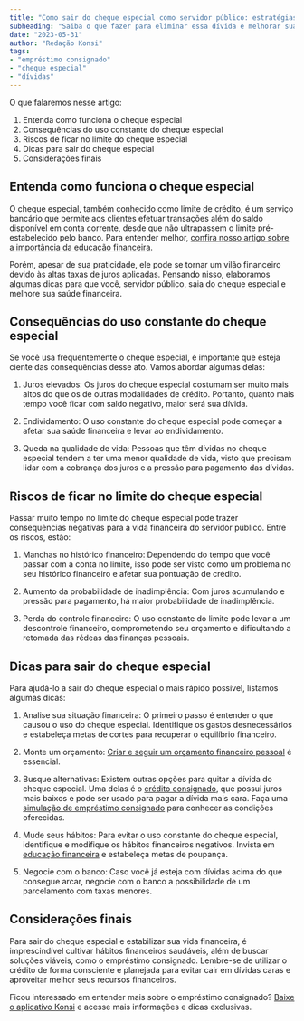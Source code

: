 ```yaml
---
title: "Como sair do cheque especial como servidor público: estratégias eficientes"
subheading: "Saiba o que fazer para eliminar essa dívida e melhorar sua saúde financeira"
date: "2023-05-31"
author: "Redação Konsi"
tags:
- "empréstimo consignado"
- "cheque especial"
- "dívidas"
---
```


O que falaremos nesse artigo:
1. Entenda como funciona o cheque especial
2. Consequências do uso constante do cheque especial
3. Riscos de ficar no limite do cheque especial
4. Dicas para sair do cheque especial
5. Considerações finais

## Entenda como funciona o cheque especial

O cheque especial, também conhecido como limite de crédito, é um serviço bancário que permite aos clientes efetuar transações além do saldo disponível em conta corrente, desde que não ultrapassem o limite pré-estabelecido pelo banco. Para entender melhor, [confira nosso artigo sobre a importância da educação financeira](a-importncia-da-educao-financeira-para-servidores-pblicos-e-como-implement-la-em-sua-vida.md).

Porém, apesar de sua praticidade, ele pode se tornar um vilão financeiro devido às altas taxas de juros aplicadas. Pensando nisso, elaboramos algumas dicas para que você, servidor público, saia do cheque especial e melhore sua saúde financeira.

## Consequências do uso constante do cheque especial

Se você usa frequentemente o cheque especial, é importante que esteja ciente das consequências desse ato. Vamos abordar algumas delas:

1. Juros elevados: Os juros do cheque especial costumam ser muito mais altos do que os de outras modalidades de crédito. Portanto, quanto mais tempo você ficar com saldo negativo, maior será sua dívida.

2. Endividamento: O uso constante do cheque especial pode começar a afetar sua saúde financeira e levar ao endividamento.

3. Queda na qualidade de vida: Pessoas que têm dívidas no cheque especial tendem a ter uma menor qualidade de vida, visto que precisam lidar com a cobrança dos juros e a pressão para pagamento das dívidas.

## Riscos de ficar no limite do cheque especial

Passar muito tempo no limite do cheque especial pode trazer consequências negativas para a vida financeira do servidor público. Entre os riscos, estão:

1. Manchas no histórico financeiro: Dependendo do tempo que você passar com a conta no limite, isso pode ser visto como um problema no seu histórico financeiro e afetar sua pontuação de crédito.

2. Aumento da probabilidade de inadimplência: Com juros acumulando e pressão para pagamento, há maior probabilidade de inadimplência.

3. Perda do controle financeiro: O uso constante do limite pode levar a um descontrole financeiro, comprometendo seu orçamento e dificultando a retomada das rédeas das finanças pessoais.

## Dicas para sair do cheque especial

Para ajudá-lo a sair do cheque especial o mais rápido possível, listamos algumas dicas:

1. Analise sua situação financeira: O primeiro passo é entender o que causou o uso do cheque especial. Identifique os gastos desnecessários e estabeleça metas de cortes para recuperar o equilíbrio financeiro.

2. Monte um orçamento: [Criar e seguir um orçamento financeiro pessoal](como-criar-e-seguir-um-oramento-financeiro-pessoal-para-servidores-pblicos.md) é essencial.

3. Busque alternativas: Existem outras opções para quitar a dívida do cheque especial. Uma delas é o [crédito consignado](5-motivos-para-escolher-o-credito-consignado-publico.md), que possui juros mais baixos e pode ser usado para pagar a dívida mais cara. Faça uma [simulação de empréstimo consignado](simular-emprestimo-consignado.md) para conhecer as condições oferecidas.

4. Mude seus hábitos: Para evitar o uso constante do cheque especial, identifique e modifique os hábitos financeiros negativos. Invista em [educação financeira](a-importncia-da-educao-financeira-para-servidores-pblicos-e-como-implement-la-em-sua-vida.md) e estabeleça metas de poupança.

5. Negocie com o banco: Caso você já esteja com dívidas acima do que consegue arcar, negocie com o banco a possibilidade de um parcelamento com taxas menores.

## Considerações finais

Para sair do cheque especial e estabilizar sua vida financeira, é imprescindível cultivar hábitos financeiros saudáveis, além de buscar soluções viáveis, como o empréstimo consignado. Lembre-se de utilizar o crédito de forma consciente e planejada para evitar cair em dívidas caras e aproveitar melhor seus recursos financeiros.

Ficou interessado em entender mais sobre o empréstimo consignado? [Baixe o aplicativo Konsi](https://www.konsi.com.br/) e acesse mais informações e dicas exclusivas.
